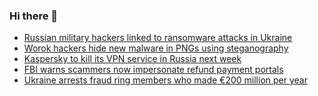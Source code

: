 ### Hi there 👋

<!--START_SECTION:feed-->
* [Russian military hackers linked to ransomware attacks in Ukraine](https://www.bleepingcomputer.com/news/security/russian-military-hackers-linked-to-ransomware-attacks-in-ukraine/)
* [Worok hackers hide new malware in PNGs using steganography](https://www.bleepingcomputer.com/news/security/worok-hackers-hide-new-malware-in-pngs-using-steganography/)
* [Kaspersky to kill its VPN service in Russia next week](https://www.bleepingcomputer.com/news/security/kaspersky-to-kill-its-vpn-service-in-russia-next-week/)
* [FBI warns scammers now impersonate refund payment portals](https://www.bleepingcomputer.com/news/security/fbi-warns-scammers-now-impersonate-refund-payment-portals/)
* [Ukraine arrests fraud ring members who made €200 million per year](https://www.bleepingcomputer.com/news/security/ukraine-arrests-fraud-ring-members-who-made-200-million-per-year/)
<!--END_SECTION:feed-->

<!--
**frankenk/frankenk** is a ✨ _special_ ✨ repository because its `README.md` (this file) appears on your GitHub profile.

Here are some ideas to get you started:

- 🔭 I’m currently working on ...
- 🌱 I’m currently learning ...
- 👯 I’m looking to collaborate on ...
- 🤔 I’m looking for help with ...
- 💬 Ask me about ...
- 📫 How to reach me: ...
- 😄 Pronouns: ...
- ⚡ Fun fact: ...
-->



